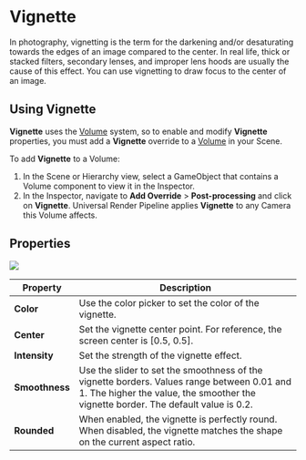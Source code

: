 # Vignette

In photography, vignetting is the term for the darkening and/or desaturating towards the edges of an image compared to the center. In real life, thick or stacked filters, secondary lenses, and improper lens hoods are usually the cause of this effect. You can use vignetting to draw focus to the center of an image.

## Using Vignette

**Vignette** uses the [Volume](Volumes.md) system, so to enable and modify **Vignette** properties, you must add a **Vignette** override to a [Volume](Volumes.md) in your Scene.

To add **Vignette** to a Volume:

1. In the Scene or Hierarchy view, select a GameObject that contains a Volume component to view it in the Inspector.
2. In the Inspector, navigate to **Add Override** &gt; **Post-processing** and click on **Vignette**. Universal Render Pipeline applies **Vignette** to any Camera this Volume affects.

## Properties

![](Images/Inspectors/Vignette.png)

| **Property**   | **Description**                                              |
| -------------- | ------------------------------------------------------------ |
| **Color**      | Use the color picker to set the color of the vignette.       |
| **Center**     | Set the vignette center point. For reference, the screen center is [0.5, 0.5]. |
| **Intensity**  | Set the strength of the vignette effect.   |
| **Smoothness** | Use the slider to set the smoothness of the vignette borders. Values range between 0.01 and 1. The higher the value, the smoother the vignette border. The default value is 0.2.
| **Rounded**    | When enabled, the vignette is perfectly round. When disabled, the vignette matches the shape on the current aspect ratio. |
